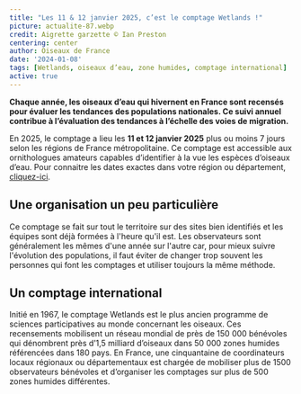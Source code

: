 ```yaml
---
title: "Les 11 & 12 janvier 2025, c’est le comptage Wetlands !"
picture: actualite-87.webp
credit: Aigrette garzette © Ian Preston 
centering: center
author: Oiseaux de France
date: '2024-01-08'
tags: [Wetlands, oiseaux d’eau, zone humides, comptage international]
active: true
---
```


**Chaque année, les oiseaux d’eau qui hivernent en France sont recensés pour évaluer les tendances des populations nationales. Ce suivi annuel contribue à l’évaluation des tendances à l’échelle des voies de migration.** 

En 2025, le comptage a lieu les **11 et 12 janvier 2025** plus ou moins 7 jours selon les régions de France métropolitaine. Ce comptage est accessible aux ornithologues amateurs capables d’identifier à la vue les espèces d’oiseaux d’eau. Pour connaitre les dates exactes dans votre région ou département, [cliquez-ici](https://www.lpo.fr/decouvrir-la-nature/loisirs-nature/agenda-nature). 

## Une organisation un peu particulière 

Ce comptage se fait sur tout le territoire sur des sites bien identifiés et les équipes sont déjà formées à l'heure qu'il est. Les observateurs sont généralement les mêmes d'une année sur l'autre car, pour mieux suivre l'évolution des populations, il faut éviter de changer trop souvent les personnes qui font les comptages et utiliser toujours la même méthode. 

## Un comptage international 

Initié en 1967, le comptage Wetlands est le plus ancien programme de sciences participatives au monde concernant les oiseaux. Ces recensements mobilisent un réseau mondial de près de 150 000 bénévoles qui dénombrent près d’1,5 milliard d’oiseaux dans 50 000 zones humides référencées dans 180 pays. En France, une cinquantaine de coordinateurs locaux régionaux ou départementaux est chargée de mobiliser plus de 1500 observateurs bénévoles et d’organiser les comptages sur plus de 500 zones humides différentes.

